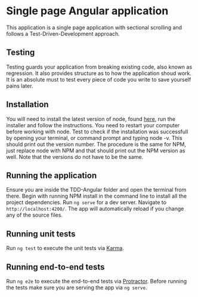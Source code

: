 # Single page Angular application

This application is a single page application with sectional scrolling and follows a Test-Driven-Development approach.

## Testing
Testing guards your application from breaking existing code, also known as regression. It also provides structure as to how the application shoud work. 
It is an absolute must to test every piece of code you write to save yourself pains later.

## Installation

You will need to install the latest version of node, found [here](https://nodejs.org), run the installer and follow the instructions. You need to restart your computer before working with node. Test to check if the installation was successfull by opening your terminal, or command prompt and typing node -v. This should print out the version number. The procedure is the same for NPM, just replace node with NPM and that should print out the NPM version as well. Note that the versions do not have to be the same.

## Running the application

Ensure you are inside the TDD-Angular folder and open the terminal from there. Begin with running NPM install in the command line to install all the project dependencies.
Run `ng serve` for a dev server. Navigate to `http://localhost:4200/`. The app will automatically reload if you change any of the source files.

## Running unit tests

Run `ng test` to execute the unit tests via [Karma](https://karma-runner.github.io).

## Running end-to-end tests

Run `ng e2e` to execute the end-to-end tests via [Protractor](http://www.protractortest.org/).
Before running the tests make sure you are serving the app via `ng serve`.

